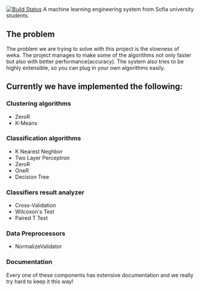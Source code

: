 [![Build Status](https://secure.travis-ci.org/nikolavp/spaska.png)](http://travis-ci.org/nikolavp/spaska)
A machine learning engineering system from Sofia university students.

## The problem
The problem we are trying to solve with this project is the slowness of weka. The project manages to make some of the algorithms not 
only faster but also with better performance(accuracy). The system also tries to be highly extensible, so you can plug in your own algorithms easily.


## Currently we have implemented the following:

### Clustering algorithms
* ZeroR
* K-Means

### Classification algorithms
* K Nearest Neghbor
* Two Layer Perceptron
* ZeroR
* OneR
* Decision Tree

### Classifiers result analyzer
* Cross-Validation
* Wilcoxon's Test
* Paired T Test

### Data Preprocessors
* NormalizeValidator

### Documentation
Every one of these components has extensive documentation and we really try hard to keep it this way!

<!-- TODO: ## Results compared to weka -->


